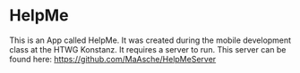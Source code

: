 # HelpMe
This is an App called HelpMe. It was created during the mobile development class at the HTWG Konstanz. It requires a server to run. This server can be found here: https://github.com/MaAsche/HelpMeServer
